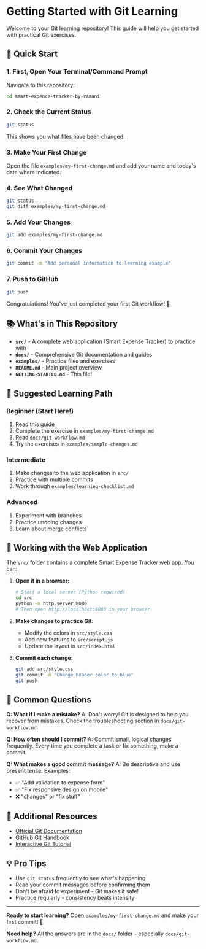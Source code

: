 # Getting Started with Git Learning

Welcome to your Git learning repository! This guide will help you get started with practical Git exercises.

## 🚀 Quick Start

### 1. First, Open Your Terminal/Command Prompt

Navigate to this repository:
```bash
cd smart-expence-tracker-by-ramani
```

### 2. Check the Current Status
```bash
git status
```
This shows you what files have been changed.

### 3. Make Your First Change

Open the file `examples/my-first-change.md` and add your name and today's date where indicated.

### 4. See What Changed
```bash
git status
git diff examples/my-first-change.md
```

### 5. Add Your Changes
```bash
git add examples/my-first-change.md
```

### 6. Commit Your Changes
```bash
git commit -m "Add personal information to learning example"
```

### 7. Push to GitHub
```bash
git push
```

Congratulations! You've just completed your first Git workflow! 🎉

## 📚 What's in This Repository

- **`src/`** - A complete web application (Smart Expense Tracker) to practice with
- **`docs/`** - Comprehensive Git documentation and guides  
- **`examples/`** - Practice files and exercises
- **`README.md`** - Main project overview
- **`GETTING-STARTED.md`** - This file!

## 🎯 Suggested Learning Path

### Beginner (Start Here!)
1. Read this guide
2. Complete the exercise in `examples/my-first-change.md`
3. Read `docs/git-workflow.md`
4. Try the exercises in `examples/sample-changes.md`

### Intermediate
1. Make changes to the web application in `src/`
2. Practice with multiple commits
3. Work through `examples/learning-checklist.md`

### Advanced
1. Experiment with branches
2. Practice undoing changes
3. Learn about merge conflicts

## 🔧 Working with the Web Application

The `src/` folder contains a complete Smart Expense Tracker web app. You can:

1. **Open it in a browser:**
   ```bash
   # Start a local server (Python required)
   cd src
   python -m http.server 8080
   # Then open http://localhost:8080 in your browser
   ```

2. **Make changes to practice Git:**
   - Modify the colors in `src/style.css`
   - Add new features to `src/script.js`
   - Update the layout in `src/index.html`

3. **Commit each change:**
   ```bash
   git add src/style.css
   git commit -m "Change header color to blue"
   git push
   ```

## 🤔 Common Questions

**Q: What if I make a mistake?**
A: Don't worry! Git is designed to help you recover from mistakes. Check the troubleshooting section in `docs/git-workflow.md`.

**Q: How often should I commit?**
A: Commit small, logical changes frequently. Every time you complete a task or fix something, make a commit.

**Q: What makes a good commit message?**
A: Be descriptive and use present tense. Examples:
- ✅ "Add validation to expense form"
- ✅ "Fix responsive design on mobile"
- ❌ "changes" or "fix stuff"

## 📖 Additional Resources

- [Official Git Documentation](https://git-scm.com/doc)
- [GitHub Git Handbook](https://guides.github.com/introduction/git-handbook/)
- [Interactive Git Tutorial](https://learngitbranching.js.org/)

## 💡 Pro Tips

- Use `git status` frequently to see what's happening
- Read your commit messages before confirming them
- Don't be afraid to experiment - Git makes it safe!
- Practice regularly - consistency beats intensity

---

**Ready to start learning?** Open `examples/my-first-change.md` and make your first commit! 🚀

**Need help?** All the answers are in the `docs/` folder - especially `docs/git-workflow.md`.